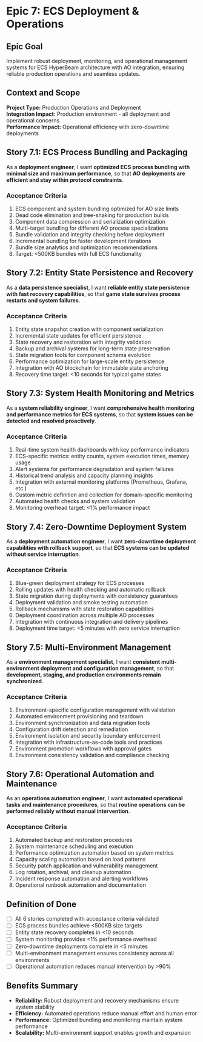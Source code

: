 # Epic 7: ECS Deployment & Operations

## Epic Goal
Implement robust deployment, monitoring, and operational management systems for ECS HyperBeam architecture with AO integration, ensuring reliable production operations and seamless updates.

## Context and Scope
**Project Type:** Production Operations and Deployment  
**Integration Impact:** Production environment - all deployment and operational concerns  
**Performance Impact:** Operational efficiency with zero-downtime deployments

## Story 7.1: ECS Process Bundling and Packaging
As a **deployment engineer**,
I want **optimized ECS process bundling with minimal size and maximum performance**,
so that **AO deployments are efficient and stay within protocol constraints**.

### Acceptance Criteria
1. ECS component and system bundling optimized for AO size limits
2. Dead code elimination and tree-shaking for production builds
3. Component data compression and serialization optimization
4. Multi-target bundling for different AO process specializations
5. Bundle validation and integrity checking before deployment
6. Incremental bundling for faster development iterations
7. Bundle size analytics and optimization recommendations
8. Target: <500KB bundles with full ECS functionality

## Story 7.2: Entity State Persistence and Recovery
As a **data persistence specialist**,
I want **reliable entity state persistence with fast recovery capabilities**,
so that **game state survives process restarts and system failures**.

### Acceptance Criteria
1. Entity state snapshot creation with component serialization
2. Incremental state updates for efficient persistence
3. State recovery and restoration with integrity validation
4. Backup and archival systems for long-term state preservation
5. State migration tools for component schema evolution
6. Performance optimization for large-scale entity persistence
7. Integration with AO blockchain for immutable state anchoring
8. Recovery time target: <10 seconds for typical game states

## Story 7.3: System Health Monitoring and Metrics
As a **system reliability engineer**,
I want **comprehensive health monitoring and performance metrics for ECS systems**,
so that **system issues can be detected and resolved proactively**.

### Acceptance Criteria
1. Real-time system health dashboards with key performance indicators
2. ECS-specific metrics: entity counts, system execution times, memory usage
3. Alert systems for performance degradation and system failures
4. Historical trend analysis and capacity planning insights
5. Integration with external monitoring platforms (Prometheus, Grafana, etc.)
6. Custom metric definition and collection for domain-specific monitoring
7. Automated health checks and system validation
8. Monitoring overhead target: <1% performance impact

## Story 7.4: Zero-Downtime Deployment System
As a **deployment automation engineer**,
I want **zero-downtime deployment capabilities with rollback support**,
so that **ECS systems can be updated without service interruption**.

### Acceptance Criteria
1. Blue-green deployment strategy for ECS processes
2. Rolling updates with health checking and automatic rollback
3. State migration during deployments with consistency guarantees
4. Deployment validation and smoke testing automation
5. Rollback mechanisms with state restoration capabilities
6. Deployment coordination across multiple AO processes
7. Integration with continuous integration and delivery pipelines
8. Deployment time target: <5 minutes with zero service interruption

## Story 7.5: Multi-Environment Management
As a **environment management specialist**,
I want **consistent multi-environment deployment and configuration management**,
so that **development, staging, and production environments remain synchronized**.

### Acceptance Criteria
1. Environment-specific configuration management with validation
2. Automated environment provisioning and teardown
3. Environment synchronization and data migration tools
4. Configuration drift detection and remediation
5. Environment isolation and security boundary enforcement
6. Integration with infrastructure-as-code tools and practices
7. Environment promotion workflows with approval gates
8. Environment consistency validation and compliance checking

## Story 7.6: Operational Automation and Maintenance
As an **operations automation engineer**,
I want **automated operational tasks and maintenance procedures**,
so that **routine operations can be performed reliably without manual intervention**.

### Acceptance Criteria
1. Automated backup and restoration procedures
2. System maintenance scheduling and execution
3. Performance optimization automation based on system metrics
4. Capacity scaling automation based on load patterns
5. Security patch application and vulnerability management
6. Log rotation, archival, and cleanup automation
7. Incident response automation and alerting workflows
8. Operational runbook automation and documentation

## Definition of Done
- [ ] All 6 stories completed with acceptance criteria validated
- [ ] ECS process bundles achieve <500KB size targets
- [ ] Entity state recovery completes in <10 seconds
- [ ] System monitoring provides <1% performance overhead
- [ ] Zero-downtime deployments complete in <5 minutes
- [ ] Multi-environment management ensures consistency across all environments
- [ ] Operational automation reduces manual intervention by >90%

## Benefits Summary
- **Reliability:** Robust deployment and recovery mechanisms ensure system stability
- **Efficiency:** Automated operations reduce manual effort and human error
- **Performance:** Optimized bundling and monitoring maintain system performance
- **Scalability:** Multi-environment support enables growth and expansion